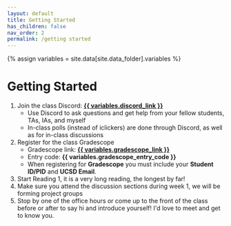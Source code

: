 ```yaml
---
layout: default
title: Getting Started
has_children: false
nav_order: 2
permalink: /getting started
---
```


{% assign variables = site.data[site.data_folder].variables %}
# Getting Started

1. Join the class Discord: <b><a href="{{ variables.discord_link }}" target="_blank">{{ variables.discord_link }}</a></b>
   - Use Discord to ask questions and get help from your fellow students, TAs, IAs, and myself
   - In-class polls (instead of iclickers) are done through Discord, as well as for in-class discussions
2. Register for the class Gradescope
   -  Gradescope link:  <b><a href="{{ variables.gradescope_link }}" target="_blank">{{ variables.gradescope_link }}</a></b>
   -  Entry code: **{{ variables.gradescope_entry_code }}**
   -  When registering for **Gradescope** you must include your **Student ID/PID** and **UCSD Email**.
3. Start Reading 1, it is a very long reading, the longest by far!
4. Make sure you attend the discussion sections during week 1, we will be forming project groups
5. Stop by one of the office hours or come up to the front of the class before or after to say hi and introduce yourself! I'd love to meet and get to know you.
